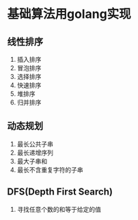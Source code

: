 # 基础算法用golang实现

## 线性排序

1. 插入排序
2. 冒泡排序
3. 选择排序
4. 快速排序
5. 堆排序
6. 归并排序

## 动态规划

1. 最长公共子串
2. 最长递增序列
3. 最大子串和
4. 最长不含重复字符的子串

## DFS(Depth First Search)
1. 寻找任意个数的和等于给定的值